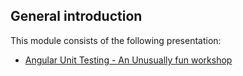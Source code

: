 ## General introduction

This module consists of the following presentation:

* [Angular Unit Testing - An Unusually fun workshop](01-General-introduction.pdf)
